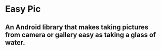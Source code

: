 # Easy Pic

## An Android library that makes taking pictures from camera or gallery easy as taking a glass of water.